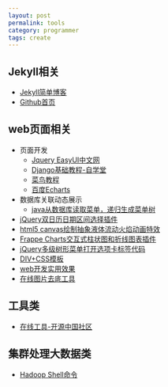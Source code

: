 ```yaml
---
layout: post
permalink: tools
category: programmer
tags: create
---
```


## Jekyll相关
+ [Jekyll简单博客](https://www.jekyll.com.cn/)
+ [Github首页](https://github.com)

## web页面相关
+ 页面开发
  - [Jquery EasyUI中文网](http://www.jeasyui.net/)
  - [Django基础教程-自学堂](https://code.ziqiangxuetang.com/django/django-tutorial.html)
  - [菜鸟教程](http://www.runoob.com/)
  - [百度Echarts](http://echarts.baidu.com/index.html)
+ 数据库关联动态展示
  - [java从数据库读取菜单，递归生成菜单树](https://blog.csdn.net/frankcheng5143/article/details/52958486)
+ [jQuery双日历日期区间选择插件](http://www.sucaihuo.com/js/3600.html)
+ [html5 canvas绘制抽象液体流动火焰动画特效](http://www.lanrenzhijia.com/others/5121.html)
+ [Frappe Charts交互式柱状图和折线图表插件](http://www.lanrenzhijia.com/others/5121.html)
+ [jQuery多级树形菜单打开选项卡标签代码](http://www.lanrenzhijia.com/tab/4742.html)
+ [DIV+CSS模板](http://www.cssmoban.com/cssthemes/)
+ [web开发实用效果](http://www.yyyweb.com/350.html)
+ [在线图片去底工具](http://www.aigei.com/bgremover/)

## 工具类
+ [在线工具-开源中国社区](http://tool.oschina.net/)

## 集群处理大数据类
+ [Hadoop Shell命令](http://hadoop.apache.org/docs/r1.0.4/cn/hdfs_shell.html)
